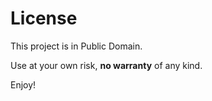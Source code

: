 # License

This project is in Public Domain.

Use at your own risk, **no warranty** of any kind.

Enjoy!